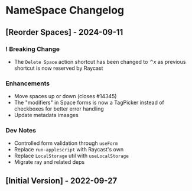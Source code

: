 # NameSpace Changelog

## [Reorder Spaces] - 2024-09-11

### ! Breaking Change
- The `Delete Space` action shortcut has been changed to *⌃x* as previous shortcut is now reserved by Raycast

### Enhancements
- Move spaces up or down (closes #14345)
- The "modifiers" in Space forms is now a TagPicker instead of checkboxes for better error handling
- Update metadata imaages

### Dev Notes
- Controlled form validation through `useForm`
- Replace `run-applescript` with Raycast's own
- Replace `LocalStorage` util with `useLocalStorage`
- Migrate ray and related deps

## [Initial Version] - 2022-09-27
